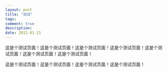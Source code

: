 ```yaml
---
layout: post
title: "测试"
tags: 
comment: true
description: 
date: 2012-01-21
---
```


这是个测试页面！这是个测试页面！这是个测试页面！这是个测试页面！这是个测试页面！这是个测试页面！这是个测试页面！

这是个测试页面！这是个测试页面！这是个测试页面！这是个测试页面！

